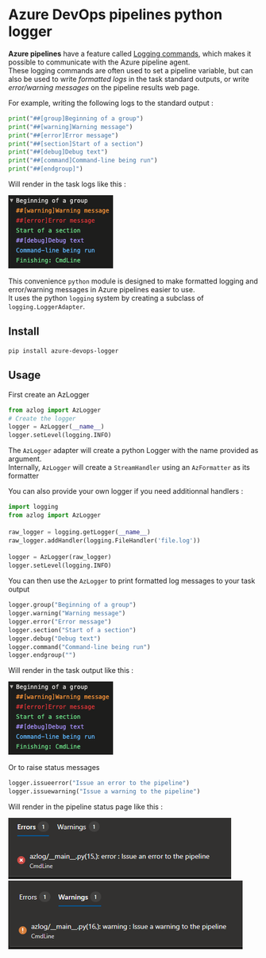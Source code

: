 # Azure DevOps pipelines python logger

**Azure pipelines** have a feature called [Logging commands](https://docs.microsoft.com/en-us/azure/devops/pipelines/scripts/logging-commands), which makes it possible to communicate with the Azure pipeline agent.  
These logging commands are often used to set a pipeline variable, but can also be used to write *formatted logs* in the task standard outputs, or write *error/warning messages* on the pipeline results web page.

For example, writing the following logs to the standard output :

```python
print("##[group]Beginning of a group")
print("##[warning]Warning message")
print("##[error]Error message")
print("##[section]Start of a section")
print("##[debug]Debug text")
print("##[command]Command-line being run")
print("##[endgroup]")
```

Will render in the task logs like this :

![](assets/log-formatting.png)

This convenience `python` module is designed to make formatted logging and error/warning messages in Azure pipelines easier to use.  
It uses the python `logging` system by creating a subclass of `logging.LoggerAdapter`.

## Install

```
pip install azure-devops-logger
```

## Usage

First create an AzLogger
```python
from azlog import AzLogger
# Create the logger
logger = AzLogger(__name__)
logger.setLevel(logging.INFO)
```

The `AzLogger` adapter will create a python Logger with the name provided as argument.  
Internally, `AzLogger` will create a `StreamHandler` using an `AzFormatter` as its formatter   

You can also provide your own logger if you need additionnal handlers :
```python
import logging
from azlog import AzLogger

raw_logger = logging.getLogger(__name__)
raw_logger.addHandler(logging.FileHandler('file.log'))

logger = AzLogger(raw_logger)
logger.setLevel(logging.INFO)
```

You can then use the `AzLogger` to print formatted log messages to your task output
```python
logger.group("Beginning of a group")
logger.warning("Warning message")
logger.error("Error message")
logger.section("Start of a section")
logger.debug("Debug text")
logger.command("Command-line being run")
logger.endgroup("")
```

Will render in the task output like this :

![](assets/log-formatting.png)

Or to raise status messages 
```python
logger.issueerror("Issue an error to the pipeline")
logger.issuewarning("Issue a warning to the pipeline")
```

Will render in the pipeline status page like this :

![](assets/issue_error.png)
![](assets/issue_warning.png)
